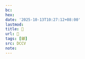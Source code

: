 ```yaml
---
bc:
hex:
date: '2025-10-13T10:27:12+08:00'
lastmod:
title: 􃟷
url: 􃟷
tags: [鐻]
src: DCCV
note:
---
```


